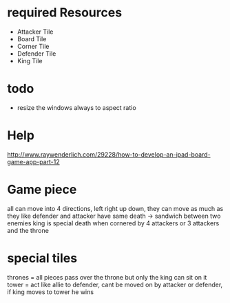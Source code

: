# required Resources
* Attacker Tile
* Board Tile
* Corner Tile
* Defender Tile
* King Tile


# todo
* resize the windows always to aspect ratio


# Help
http://www.raywenderlich.com/29228/how-to-develop-an-ipad-board-game-app-part-12


# Game piece
all can move into 4 directions, left right up down, they can move as much as they like
defender and attacker have same death -> sandwich between two enemies
king is special death when cornered by 4 attackers or 3 attackers and the throne

# special tiles
thrones = all pieces pass over the throne but only the king can sit on it
tower = act like allie to defender, cant be moved on by attacker or defender, if king moves to tower he wins
